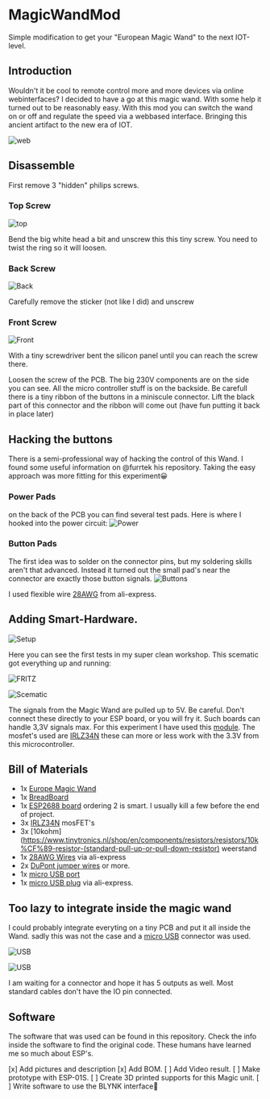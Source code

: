 # MagicWandMod
Simple modification to get your "European Magic Wand" to the next IOT-level.

## Introduction
Wouldn't it be cool to remote control more and more devices via online webinterfaces?
I decided to have a go at this magic wand. With some help it turned out to be reasonably easy.
With this mod you can switch the wand on or off and regulate the speed via a webbased interface.
Bringing this ancient artifact to the new era of IOT.

![web](img/web.png)

## Disassemble
First remove 3 "hidden" philips screws.
### Top Screw
![top](img/open-1s.jpg)

Bend the big white head a bit and unscrew this this tiny screw. You need to twist the ring so it will loosen.

### Back Screw
![Back](img/open-2s.jpg)

Carefully remove the sticker (not like I did) and unscrew

### Front Screw
![Front](img/open-3s.jpg)

With a tiny screwdriver bent the silicon panel until you can reach the screw there.

Loosen the screw of the PCB. The big 230V components are on the side you can see.
All the micro controller stuff is on the backside. Be carefull there is a tiny ribbon of the buttons in a miniscule connector.
Lift the black part of this connector and the ribbon will come out (have fun putting it back in place later)

## Hacking the buttons
There is a semi-professional way of hacking the control of this Wand. I found some useful information on @furrtek his repository.
Taking the easy approach was more fitting for this experiment:grinning:

### Power Pads
on the back of the PCB you can find several test pads. Here is where I hooked into the power circuit:
![Power](img/power.png)

### Button Pads
The first idea was to solder on the connector pins, but my soldering skills aren't that advanced. Instead it turned out the small pad's
near the connector are exactly those button signals. 
![Buttons](img/control.png)

I used flexible wire [28AWG](https://www.aliexpress.com/item/1005001609786868.html) from ali-express.

## Adding Smart-Hardware.
![Setup](img/setups.jpg)

Here you can see the first tests in my super clean workshop.
This scematic got everything up and running:

![FRITZ](img/Fritz.png)

![Scematic](img/Hitachi_schem.png)

The signals from the Magic Wand are pulled up to 5V. Be careful. Don't connect these directly to your ESP board, or you will fry it.
Such boards can handle 3,3V signals max. For this experiment I have used this [module](https://www.wemos.cc/en/latest/d1/d1_mini_lite.html).
The mosfet's used are [IRLZ34N](https://www.tinytronics.nl/shop/en/components/mosfets-fets/irlz34n-power-mosfet-55v-30a) these can more or less work with the 3.3V from this microcontroller.

## Bill of Materials
* 1x [Europe Magic Wand](https://www.bol.com/nl/nl/p/europe-magic-wand-clitoris-vibrator-massager-31-cm-stimulatiekop-6-cm/9200000012144020/?s2a=)
* 1x [BreadBoard](https://www.tinytronics.nl/shop/en/tools-and-mounting/prototyping-supplies/breadboards/breadboard-400-points)
* 1x [ESP2688 board](https://www.tinytronics.nl/shop/en/development-boards/microcontroller-boards/with-wi-fi/wemos-d1-mini-v4-esp8266-ch340) ordering 2 is smart. I usually kill a few before the end of project.
* 3x [IRLZ34N](https://www.tinytronics.nl/shop/en/components/mosfets-fets/irlz34n-power-mosfet-55v-30a) mosFET's
* 3x [10kohm](https://www.tinytronics.nl/shop/en/components/resistors/resistors/10k%CF%89-resistor-(standard-pull-up-or-pull-down-resistor) weerstand
* 1x [28AWG Wires](https://www.aliexpress.com/item/1005001609786868.html) via ali-express
* 2x [DuPont jumper wires](https://www.tinytronics.nl/shop/en/cables-and-connectors/cables-and-adapters/prototyping-wires/dupont-compatible-and-jumper/dupont-jumper-wire-male-male-10cm-10-wires) or more.
* 1x [micro USB port](https://www.tinytronics.nl/shop/en/cables-and-connectors/connectors/usb/micro-usb-2.0-female-to-dip-adapter)
* 1x [micro USB plug](https://www.aliexpress.com/item/1005002362150113.html) via ali-express.


## Too lazy to integrate inside the magic wand
I could probably integrate everyting on a tiny PCB and put it all inside the Wand. 
sadly this was not the case and a [micro USB](https://www.tinytronics.nl/shop/en/cables-and-connectors/connectors/usb/micro-usb-2.0-female-to-dip-adapter) connector was used. 

![USB](img/usb2.jpg)

![USB](img/usb.jpg)

I am waiting for a connector and hope it has 5 outputs as well. Most standard cables don't have the IO pin connected. 

## Software
The software that was used can be found in this repository. Check the info inside the software to find the original code.
These humans have learned me so much about ESP's. 

[x] Add pictures and description
[x] Add BOM.
[ ] Add Video result.
[ ] Make prototype with ESP-01S.
[ ] Create 3D printed supports for this Magic unit.
[ ] Write software to use the BLYNK interface:tada:
